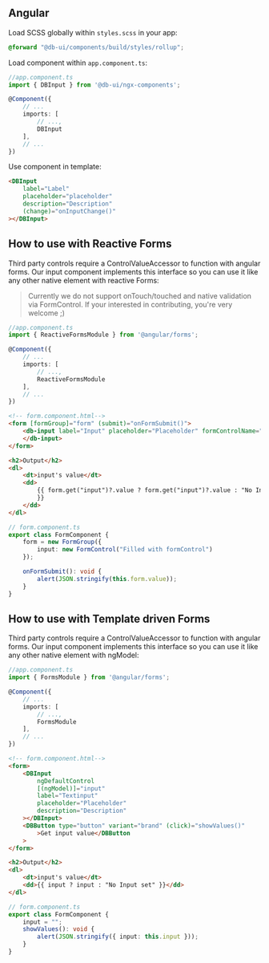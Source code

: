 ## Angular

Load SCSS globally within `styles.scss` in your app:

```scss
@forward "@db-ui/components/build/styles/rollup";
```

Load component within `app.component.ts`:

```ts app.component.ts
//app.component.ts
import { DBInput } from '@db-ui/ngx-components';

@Component({
	// ...
	imports: [
		// ...,
		DBInput
    ],
	// ...
})
```

Use component in template:

```html
<DBInput
	label="Label"
	placeholder="placeholder"
	description="Description"
	(change)="onInputChange()"
></DBInput>
```

## How to use with Reactive Forms

Third party controls require a ControlValueAccessor to function with angular forms.
Our input component implements this interface so you can use it like any other native element with reactive Forms:

> Currently we do not support onTouch/touched and native validation via FormControl. If your interested in contributing, you're very welcome ;)

```ts app.component.ts
//app.component.ts
import { ReactiveFormsModule } from '@angular/forms';

@Component({
	// ...
	imports: [
		// ...,
		ReactiveFormsModule
    ],
	// ...
})
```

```html
<!-- form.component.html-->
<form [formGroup]="form" (submit)="onFormSubmit()">
	<db-input label="Input" placeholder="Placeholder" formControlName="input">
	</db-input>
</form>

<h2>Output</h2>
<dl>
	<dt>input's value</dt>
	<dd>
		{{ form.get("input")?.value ? form.get("input")?.value : "No Input set"
		}}
	</dd>
</dl>
```

```typescript
// form.component.ts
export class FormComponent {
	form = new FormGroup({
		input: new FormControl("Filled with formControl")
	});

	onFormSubmit(): void {
		alert(JSON.stringify(this.form.value));
	}
}
```

## How to use with Template driven Forms

Third party controls require a ControlValueAccessor to function with angular forms.
Our input component implements this interface so you can use it like any other native element with ngModel:

```ts app.component.ts
//app.component.ts
import { FormsModule } from '@angular/forms';

@Component({
	// ...
	imports: [
		// ...,
		FormsModule
    ],
	// ...
})
```

```html
<!-- form.component.html-->
<form>
	<DBInput
		ngDefaultControl
		[(ngModel)]="input"
		label="Textinput"
		placeholder="Placeholder"
		description="Description"
	></DBInput>
	<DBButton type="button" variant="brand" (click)="showValues()"
		>Get input value</DBButton
	>
</form>

<h2>Output</h2>
<dl>
	<dt>input's value</dt>
	<dd>{{ input ? input : "No Input set" }}</dd>
</dl>
```

```typescript
// form.component.ts
export class FormComponent {
	input = "";
	showValues(): void {
		alert(JSON.stringify({ input: this.input }));
	}
}
```
